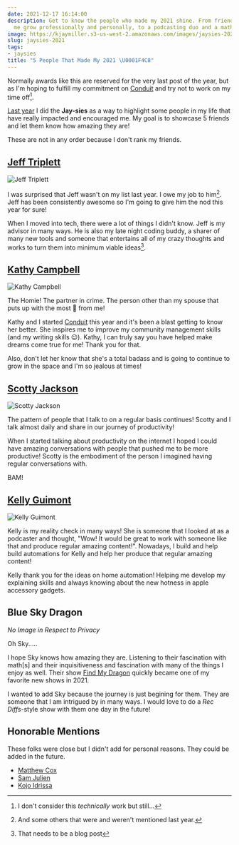 ```yaml
---
date: 2021-12-17 16:14:00
description: Get to know the people who made my 2021 shine. From friends who helped
  me grow professionally and personally, to a podcasting duo and a math whiz kid.
image: https://kjaymiller.s3-us-west-2.amazonaws.com/images/jaysies-2021.png
slug: jaysies-2021
tags:
- jaysies
title: "5 People That Made My 2021 \U0001F4C8"
---
```


Normally awards like this are reserved for the very last post of the year, but as I'm hoping to fulfill my commitment on [Conduit](https://relay.fm/conduit/12) and try not to work on my time off[^1].

[Last year](./five-people-that-made-2020-fire) I did the **Jay-sies** as a way to highlight some people in my life that have really impacted and encouraged me. My goal is to showcase 5 friends and let them know how amazing they are!

These are not in any order because I don't rank my friends.

## [Jeff Triplett](https://twitter.com/webology)

![Jeff Triplett](https://kjaymiller.s3-us-west-2.amazonaws.com/images/webology.jpg)

I was surprised that Jeff wasn't on my list last year. I owe my job to him[^2]. Jeff has been consistently awesome so I'm going to give him the nod this year for sure!

When I moved into tech, there were a lot of things I didn't know. Jeff is my advisor in many ways. He is also my late night coding buddy, a sharer of many new tools and someone that entertains all of my crazy thoughts and works to turn them into minimum viable ideas[^3].

## [Kathy Campbell](https://twitter.com/mrssoup)

![Kathy Campbell](https://kjaymiller.s3-us-west-2.amazonaws.com/images/mrssoup.jpg)

The Homie! The partner in crime. The person other than my spouse that puts up with the most 💩 from me!

Kathy and I started [Conduit](https://relay.fm/conduit) this year and it's been a blast getting to know her better. She inspires me to improve my community management skills (and my writing skills 😉). Kathy, I can truly say you have helped make dreams come true for me! Thank you for that.

Also, don't let her know that she's a total badass and is going to continue to grow in the space and I'm so jealous at times!

## [Scotty Jackson](https://twitter.com/heyscottyj) ##

![Scotty Jackson](https://i0.wp.com/nestedfolderspodcast.com/wp-content/uploads/2019/07/scotty.jpg?w=400&ssl=1)

The pattern of people that I talk to on a regular basis continues! Scotty and I talk almost daily and share in our journey of productivity!

When I started talking about productivity on the internet I hoped I could have amazing conversations with people that pushed me to be more productive! Scotty is the embodiment of the person I imagined having regular conversations with.

BAM!

## [Kelly Guimont](https://twitter.com/verso) ##

![Kelly Guimont](https://kjaymiller.s3-us-west-2.amazonaws.com/images/kellyguimont.jpeg)

Kelly is my reality check in many ways! She is someone that I looked at as a podcaster and thought, "Wow! It would be great to work with someone like that and produce regular amazing content!". Nowadays, I build and help build automations for Kelly and help her produce that regular amazing content!

Kelly thank you for the ideas on home automation! Helping me develop my explaining skills and always knowing about the new hotness in apple accessory gadgets.

## Blue Sky Dragon ##

_No Image in Respect to Privacy_

Oh Sky.....

I hope Sky knows how amazing they are. Listening to their fascination with math[s] and their inquisitiveness and fascination with many of the things I enjoy as well. Their show [Find My Dragon](https://anchor.fm/find-my-dragon) quickly became one of my favorite new shows in 2021.

I wanted to add Sky because the journey is just begining for them. They are someone that I am intrigued by in many ways. I would love to do a _Rec Diffs_-style show with them one day in the future!

## Honorable Mentions ##

These folks were close but I didn't add for personal reasons. They could be added in the future.

- [Matthew Cox](https://twitter.com/mattiercox)
- [Sam Julien](https://twitter.com/samjulien)
- [Kojo Idrissa](https://twitter.com/transitionswpz)

[^1]: I don't consider this _technically_ work but still...
[^2]: And some others that were and weren't mentioned last year.
[^3]: That needs to be a blog post
